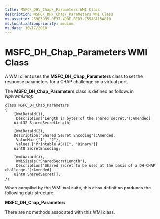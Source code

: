 ```yaml
---
title: MSFC\_DH\_Chap\_Parameters WMI Class
description: MSFC\_DH\_Chap\_Parameters WMI Class
ms.assetid: 259E3935-0F37-4DBE-BED3-C55A6715A810
ms.localizationpriority: medium
ms.date: 10/17/2018
---
```


# MSFC\_DH\_Chap\_Parameters WMI Class


A WMI client uses the **MSFC\_DH\_Chap\_Parameters** class to set the response parameters for a CHAP challenge on a virtual port.

The **MSFC\_DH\_Chap\_Parameters** class is defined as follows in *Npivwmi.mof*:

```mof
class MSFC_DH_Chap_Parameters
{    
    [WmiDataId(1),
     Description("Length in bytes of the shared secret."):Amended]
    uint32 SharedSecretLength;
   
    [WmiDataId(2),
    Description("Shared Secret Encoding"):Amended,
     ValueMap {"1", "2"},
     Values {"Printable ASCII", "Binary"}]
    uint8 SecretEncoding;

    [WmiDataId(3),
     WmiSizeIs("SharedSecretLength"),
     Description("Shared secret to be used at the basis of a DH-CHAP challenge."):Amended]
    uint8 SharedSecret[];
};
```

When compiled by the WMI tool suite, this class definition produces the following data structure:

**MSFC\_DH\_Chap\_Parameters**

There are no methods associated with this WMI class.

 

 





